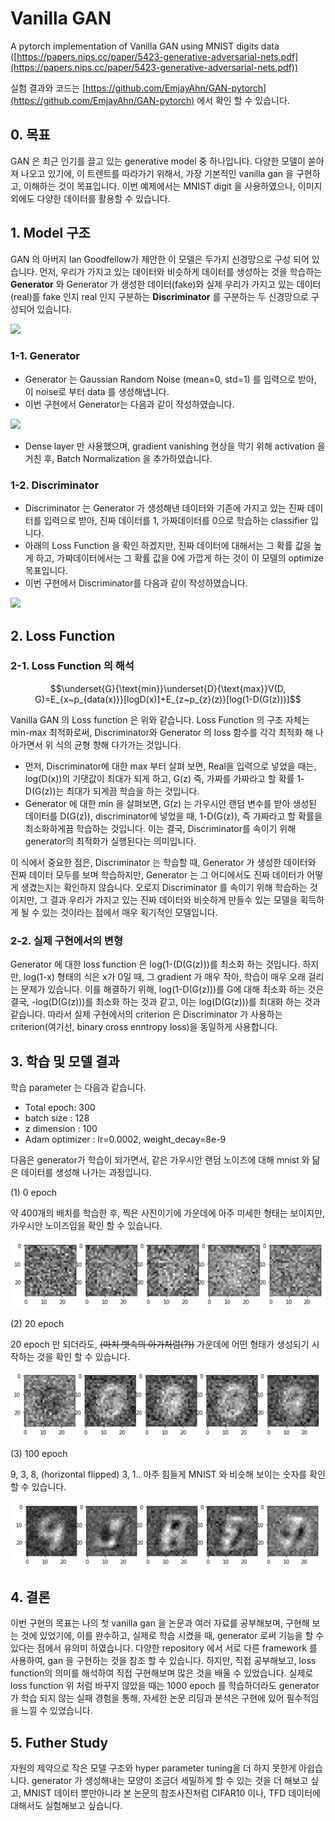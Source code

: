 # Vanilla GAN

A pytorch implementation of Vanilla GAN using MNIST digits data ([https://papers.nips.cc/paper/5423-generative-adversarial-nets.pdf](https://papers.nips.cc/paper/5423-generative-adversarial-nets.pdf))

실험 결과와 코드는 [https://github.com/EmjayAhn/GAN-pytorch](https://github.com/EmjayAhn/GAN-pytorch) 에서 확인 할 수 있습니다.

## 0. 목표

GAN 은 최근 인기를 끌고 있는 generative model 중 하나입니다. 다양한 모델이 쏟아져 나오고 있기에, 이 트렌트를 따라가기 위해서, 가장 기본적인 vanilla gan 을 구현하고, 이해하는 것이 목표입니다. 이번 예제에서는 MNIST digit 을 사용하였으나, 이미지 외에도 다양한 데이터를 활용할 수 있습니다.

## 1. Model 구조

GAN 의 아버지 Ian Goodfellow가 제안한 이 모델은 두가지 신경망으로 구성 되어 있습니다. 먼저, 우리가 가지고 있는 데이터와 비슷하게 데이터를 생성하는 것을 학습하는 **Generator** 와 Generator 가 생성한 데이터(fake)와 실제 우리가 가지고 있는 데이터(real)를 fake 인지 real 인지 구분하는 **Discriminator** 를 구분하는 두 신경망으로 구성되어 있습니다. 

![](Untitled-b4ab047c-a850-427f-8e06-379dce74e281.png)

### 1-1. Generator

- Generator 는 Gaussian Random Noise (mean=0, std=1) 를 입력으로 받아, 이 noise로 부터 data 를 생성해냅니다.
- 이번 구현에서 Generator는 다음과 같이 작성하였습니다.

![](Untitled-5a191f6c-b437-4eab-89a7-b34692124ac3.png)

- Dense layer 만 사용했으며, gradient vanishing 현상을 막기 위해 activation 을 거친 후, Batch Normalization 을 추가하였습니다.

### 1-2. Discriminator

- Discriminator 는 Generator 가 생성해낸 데이터와 기존에 가지고 있는 진짜 데이터를 입력으로 받아, 진짜 데이터를 1, 가짜데이터를 0으로 학습하는 classifier 입니다.
- 아래의 Loss Function 을 확인 하겠지만, 진짜 데이터에 대해서는 그 확률 값을 높게 하고, 가짜데이터에서는 그 확률 값을 0에 가깝게 하는 것이 이 모델의 optimize 목표입니다.
- 이번 구현에서 Discriminator를 다음과 같이 작성하였습니다.

![](Untitled-4de92b80-7e9d-452e-9956-0298c2b493e2.png)

## 2. Loss Function

### 2-1. Loss Function 의 해석

$$\underset{G}{\text{min}}\underset{D}{\text{max}}V(D, G)=E_{x~p_{data(x)}}[logD(x)]+E_{z~p_{z}(z)}[log(1-D(G(z)))]$$

Vanilla GAN 의 Loss function 은 위와 같습니다. Loss Function 의 구조 자체는 min-max 최적화로써, Discriminator와 Generator 의 loss 함수를 각각 최적화 해 나아가면서 위 식의 균형 향해 다가가는 것입니다.

- 먼저, Discriminator에 대한 max 부터 살펴 보면, Real을 입력으로 넣었을 때는, log(D(x))의 기댓값이 최대가 되게 하고, G(z) 즉, 가짜를 가짜라고 할 확률 1-D(G(z))는 최대가 되게끔 학습을 하는 것입니다.
- Generator 에 대한 min 을 살펴보면, G(z) 는 가우시안 랜덤 변수를 받아 생성된 데이터를 D(G(z)), discriminator에 넣었을 때, 1-D(G(z)), 즉 가짜라고 할 확률을 최소화하게끔 학습하는 것입니다. 이는 결국, Discriminator를 속이기 위해 generator의 최적화가 실행된다는 의미입니다.

이 식에서 중요한 점은, Discriminator 는 학습할 때, Generator 가 생성한 데이터와 진짜 데이터 모두를 보며 학습하지만, Generator 는 그 어디에서도 진짜 데이터가 어떻게 생겼는지는 확인하지 않습니다. 오로지 Discriminator 를 속이기 위해 학습하는 것이지만, 그 결과 우리가 가지고 있는 진짜 데이터와 비슷하게 만들수 있는 모델을 획득하게 될 수 있는 것이라는 점에서 매우 획기적인 모델입니다.

### 2-2. 실제 구현에서의 변형

Generator 에 대한 loss function 은 log(1-(D(G(z)))를 최소화 하는 것입니다. 하지만, log(1-x) 형태의 식은 x가 0일 때, 그 gradient 가 매우 작아, 학습이 매우 오래 걸리는 문제가 있습니다. 이를 해결하기 위해, log(1-D(G(z)))를 G에 대해 최소화 하는 것은 결국, -log(D(G(z)))를 최소화 하는 것과 같고, 이는 log(D(G(z)))를 최대화 하는 것과 같습니다. 따라서 실제 구현에서의 criterion 은 Discriminator 가 사용하는 criterion(여기선, binary cross enntropy loss)을 동일하게 사용합니다.

## 3. 학습 및 모델 결과

학습 parameter 는 다음과 같습니다.

- Total epoch: 300
- batch size : 128
- z dimension : 100
- Adam optimizer : lr=0.0002, weight_decay=8e-9

다음은 generator가 학습이 되가면서, 같은 가우시안 랜덤 노이즈에 대해 mnist 와 닮은 데이터를 생성해 나가는 과정입니다.

(1) 0 epoch

약 400개의 배치를 학습한 후, 찍은 사진이기에 가운데에 아주 미세한 형태는 보이지만, 가우시안 노이즈임을 확인 할 수 있습니다.

![](./images/Untitled-adec04da-b417-40c9-b511-43d380ca6d78.png)

(2) 20 epoch

20 epoch 만 되더라도, ~~(마치 뱃속의 아가처럼(?))~~ 가운데에 어떤 형태가 생성되기 시작하는 것을 확인 할 수 있습니다. 

![](./images/Untitled-0322c576-8ea5-4e73-8268-e2d82fdb4708.png)

(3) 100 epoch

9, 3, 8, (horizontal flipped) 3, 1.. 아주 힘들게 MNIST 와 비슷해 보이는 숫자를 확인 할 수 있습니다.

![](./images/Untitled-fcb15889-a098-48e5-8cd9-29d26dd0fbf7.png)

## 4. 결론

이번 구현의 목표는 나의 첫 vanilla gan 을 논문과 여러 자료를 공부해보며, 구현해 보는 것에 있었기에, 이를 완수하고, 실제로 학습 시켰을 때, generator 로써 기능을 할 수 있다는 점에서 유의미 하였습니다. 다양한 repository 에서 서로 다른 framework 를 사용하여, gan 을 구현하는 것을 참조 할 수 있습니다. 하지만, 직접 공부해보고, loss function의 의미를 해석하여 직접 구현해보며 많은 것을 배울 수 있었습니다. 실제로 loss function 위 처럼 바꾸지 않았을 때는 1000 epoch 를 학습하더라도 generator가 학습 되지 않는 실패 경험을 통해, 자세한 논문 리딩과 분석은 구현에 있어 필수적임을 느낄 수 있었습니다.

## 5.  Futher Study

자원의 제약으로 작은 모델 구조와 hyper parameter tuning을 더 하지 못한게 아쉽습니다. generator 가 생성해내는 모양이 조금더 세밀하게 할 수 있는 것을 더 해보고 싶고, MNIST 데이터 뿐만아니라 본 논문의 참조사진처럼 CIFAR10 이나, TFD 데이터에 대해서도 실험해보고 싶습니다.